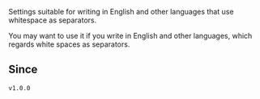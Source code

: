 Settings suitable for writing in English and other languages that use whitespace as separators.

You may want to use it if you write in English and other languages, which regards white spaces as separators.

## Since

`v1.0.0`
